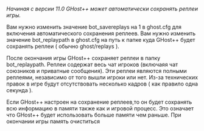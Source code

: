 <em>Начиная с версии 11.0 GHost++ может автоматически сохранять реплеи игры.</em>
<p>Вам нужно изменить значение bot_savereplays на 1 в ghost.cfg для включения автоматического сохранения реплеев.
Вам нужно изменить значение bot_replaypath в ghost.cfg на путь к папке куда GHost++ будет сохранять реплеи ( обычно ghost/replays ).</p>
<p>После окончания игры GHost++  сохраняет реплеи в папку bot_replaypath.
Реплеи содержат весь чат игроков (включаяя чат союзников и приватные сообщения).
Эти реплеи являются полными реплеями, независимо от того вышли игроки или нет.
Из-за технических правок в игре будут отсутствовать несколько кадров ( как правило одна секунда ).</p>
<p>Если GHost++ настроен на сохранение реплеев,то он будет сохранять всю информацию в памяти также как и игровой процесс.
Это означает что GHost++ будет использовать больше памяти чем раньше. При окончании игры память очиститься</p>